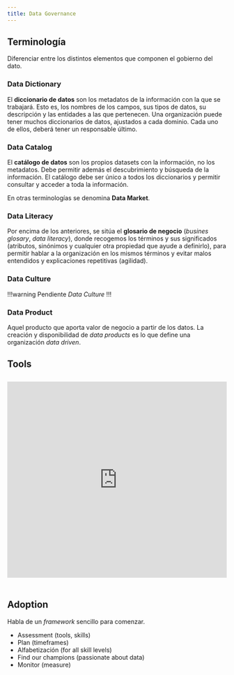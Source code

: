 ```yaml
---
title: Data Governance
---
```


## Terminología

Diferenciar entre los distintos elementos que componen el gobierno del dato.

### Data Dictionary

El **diccionario de datos** son los metadatos de la información con la que se trabajará. Esto es, los nombres de los campos, sus tipos de datos, su descripción y las entidades a las que pertenecen.
Una organización puede tener muchos diccionarios de datos, ajustados a cada dominio. Cada uno de ellos, deberá tener un responsable último.

### Data Catalog

El **catálogo de datos** son los propios datasets con la información, no los metadatos. Debe permitir además el descubrimiento y búsqueda de la información.
El catálogo debe ser único a todos los diccionarios y permitir consultar y acceder a toda la información.

En otras terminologías se denomina **Data Market**.

### Data Literacy

Por encima de los anteriores, se sitúa el **glosario de negocio** (_busines glosary_, _data literacy_), donde recogemos los términos y sus significados (atributos, sinónimos y cualquier otra propiedad que ayude a definirlo), para permitir hablar a la organización en los mismos términos y evitar malos entendidos y explicaciones repetitivas (agilidad).

### Data Culture

!!!warning Pendiente
_Data Culture_
!!!

### Data Product

Aquel producto que aporta valor de negocio a partir de los datos.
La creación y disponibilidad de _data products_ es lo que define una organización _data driven_.

## Tools

<iframe style="margin: 10px 0 20px 0; width: 100%; height: 450px;" allowfullscreen frameborder="0" src="https://raindrop.io/o-unzue/data-catalogue-18223910/embed"></iframe>

## Adoption

Habla de un _framework_ sencillo para comenzar.
- Assessment (tools, skills)
- Plan (timeframes)
- Alfabetización (for all skill levels)
- Find our champions (passionate about data)
- Monitor (measure)
